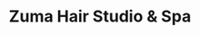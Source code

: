 ---
title: "Zuma Hair Studio & Spa"
url: /grand-junction/zuma-hair-studio-und-spa/
shop: Friseur
---